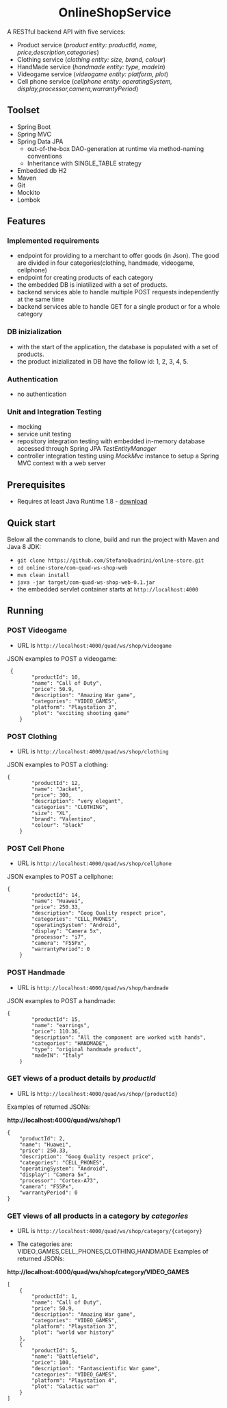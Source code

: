 <h1 align="center">
    OnlineShopService
</h1>

A RESTful backend API with five services:
- Product service (*product entity: productId, name, price,description,categories*)
- Clothing service (*clothing entity: size, brand, colour*)
- HandMade service (*handmade entity: type, madeIn*)
- Videogame service (*videogame entity: platform, plot*)
- Cell phone service (*cellphone entity: operatingSystem, display,processor,camera,warrantyPeriod*)



## Toolset
- Spring Boot
- Spring MVC
- Spring Data JPA
  * out-of-the-box DAO-generation at runtime via method-naming conventions
  * Inheritance with SINGLE_TABLE strategy
- Embedded db H2
- Maven
- Git
- Mockito
- Lombok
## Features
### Implemented requirements
- endpoint for providing to a merchant to offer goods (in Json). The good are divided in four categories(clothing, handmade, videogame, cellphone) 
- endpoint for creating products of each category
- the embedded DB is iniatilized with a set of products.
 - backend services able to handle multiple POST requests independently at the same time
 - backend services able to handle GET for a single product or for a whole category

### DB inizialization
- with the start of the application, the database is populated with a set of products.
- the product inizializated in DB have the follow id: 1, 2, 3, 4, 5.
   
### Authentication
- no authentication



### Unit and Integration Testing
- mocking
- service unit testing
- repository integration testing with embedded in-memory database accessed through Spring JPA *TestEntityManager*
- controller integration testing using *MockMvc* instance to setup a Spring MVC context with a web server

## Prerequisites
- Requires at least Java Runtime 1.8 - [download](http://www.oracle.com/technetwork/java/javase/downloads/jre8-downloads-2133155.html)

## Quick start
Below all the commands to clone, build and run the project with Maven and Java 8 JDK:
- `git clone https://github.com/StefanoQuadrini/online-store.git`
- `cd online-store/com-quad-ws-shop-web`
- `mvn clean install`
- `java -jar target/com-quad-ws-shop-web-0.1.jar`
- the embedded servlet container starts at `http://localhost:4000`

## Running
### POST Videogame 
- URL is `http://localhost:4000/quad/ws/shop/videogame`

JSON examples to POST a videogame:
````
 {
        "productId": 10,
        "name": "Call of Duty",
        "price": 50.9,
        "description": "Amazing War game",
        "categories": "VIDEO_GAMES",
        "platform": "Playstation 3",
        "plot": "exciting shooting game"
    }
````

### POST Clothing 
- URL is `http://localhost:4000/quad/ws/shop/clothing`

JSON examples to POST a clothing:
````
{
        "productId": 12,
        "name": "Jacket",
        "price": 300,
        "description": "very elegant",
        "categories": "CLOTHING",
        "size": "XL",
        "brand": "Valentino",
        "colour": "black"
    }
````

### POST Cell Phone 
- URL is `http://localhost:4000/quad/ws/shop/cellphone`

JSON examples to POST a cellphone:
````
{
        "productId": 14,
        "name": "Huawei",
        "price": 250.33,
        "description": "Goog Quality respect price",
        "categories": "CELL_PHONES",
        "operatingSystem": "Android",
        "display": "Camera 5x",
        "processor": "i7",
        "camera": "F55Px",
        "warrantyPeriod": 0
    }
````

### POST Handmade 
- URL is `http://localhost:4000/quad/ws/shop/handmade`

JSON examples to POST a handmade:
````
{
        "productId": 15,
        "name": "earrings",
        "price": 110.36,
        "description": "All the component are worked with hands",
        "categories": "HANDMADE",
        "type": "original handmade product",
        "madeIN": "Italy"
    }
````


### GET  views of a product details  by *productId*

- URL is `http://localhost:4000/quad/ws/shop/{productId}`

Examples of returned JSONs:

**http://localhost:4000/quad/ws/shop/1**
````
{
    "productId": 2,
    "name": "Huawei",
    "price": 250.33,
    "description": "Goog Quality respect price",
    "categories": "CELL_PHONES",
    "operatingSystem": "Android",
    "display": "Camera 5x",
    "processor": "Cortex-A73",
    "camera": "F55Px",
    "warrantyPeriod": 0
}
````
### GET  views of all products in a category by *categories*

- URL is `http://localhost:4000/quad/ws/shop/category/{category}`

- The categories are:  VIDEO_GAMES,CELL_PHONES,CLOTHING,HANDMADE
Examples of returned JSONs:

**http://localhost:4000/quad/ws/shop/category/VIDEO_GAMES**
````
[
    {
        "productId": 1,
        "name": "Call of Duty",
        "price": 50.9,
        "description": "Amazing War game",
        "categories": "VIDEO_GAMES",
        "platform": "Playstation 3",
        "plot": "world war history"
    },
    {
        "productId": 5,
        "name": "Battlefield",
        "price": 100,
        "description": "Fantascientific War game",
        "categories": "VIDEO_GAMES",
        "platform": "Playstation 4",
        "plot": "Galactic war"
    }
]
````

